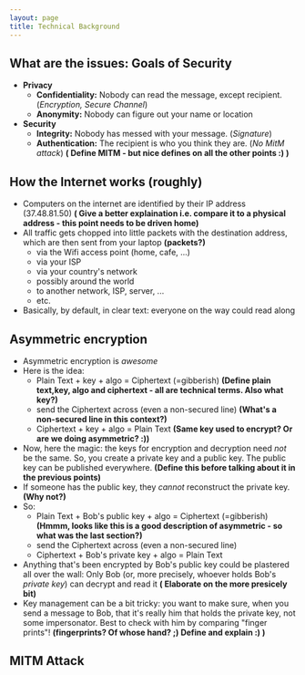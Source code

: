 ```yaml
---
layout: page
title: Technical Background
---
```



## What are the issues: Goals of Security

- **Privacy**
  - **Confidentiality:** Nobody can read the message, except recipient. (*Encryption, Secure Channel*)
  - **Anonymity:** Nobody can figure out your name or location
- **Security**
  - **Integrity:** Nobody has messed with your message. (*Signature*)
  - **Authentication:** The recipient is who you think they are. (*No MitM attack*) **( Define MITM - but nice defines on all the other points :) )**

## How the Internet works (roughly)

- Computers on the internet are identified by their IP address (37.48.81.50) **( Give a better explaination i.e. compare it to a physical address - this point needs to be driven home)**
- All traffic gets chopped into little packets with the destination address, which are then sent from your laptop **(packets?)**
    - via the Wifi access point (home, cafe, ...)
    - via your ISP
    - via your country's network
    - possibly around the world
    - to another network, ISP, server, ...
    - etc.
- Basically, by default, in clear text: everyone on the way could read along




## Asymmetric encryption

- Asymmetric encryption is *awesome*
- Here is the idea:
    - Plain Text + key + algo = Ciphertext (=gibberish) **(Define plain text,key, algo and ciphertext - all are technical terms. Also what key?)**
    - send the Ciphertext across (even a non-secured line) **(What's a non-secured line in this context?)**
    - Ciphertext + key + algo = Plain Text **(Same key used to encrypt? Or are we doing asymmetric? :))**
- Now, here the magic: the keys for encryption and decryption need *not* be the same. So, you create a private key and a public key. The public key can be published everywhere. **(Define this before talking about it in the previous points)**
- If someone has the public key, they *cannot* reconstruct the private key. **(Why not?)**
- So: 
    - Plain Text + Bob's public key + algo = Ciphertext (=gibberish)  **(Hmmm, looks like this is a good description of asymmetric - so what was the last section?)**
    - send the Ciphertext across (even a non-secured line)
    - Ciphertext + Bob's private key + algo = Plain Text
- Anything that's been encrypted by Bob's public key could be plastered all over the wall: Only Bob (or, more precisely, whoever holds Bob's *private key*) can decrypt and read it **( Elaborate on the more presicely bit)**
- Key management can be a bit tricky: you want to make sure, when you send a message to Bob, that it's really him that holds the private key, not some impersonator. Best to check with him by comparing "finger prints"! **(fingerprints? Of whose hand? ;) Define and explain :) )**


## MITM Attack
